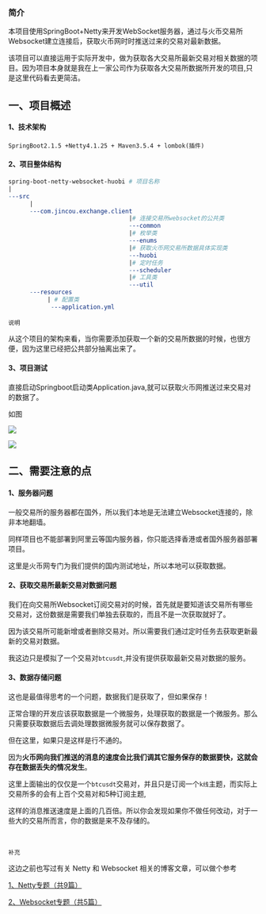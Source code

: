 
### 简介

本项目使用SpringBoot+Netty来开发WebSocket服务器，通过与火币交易所Websocket建立连接后，获取火币网时时推送过来的交易对最新数据。

该项目可以直接运用于实际开发中，做为获取各大交易所最新交易对相关数据的项目。因为项目本身就是我在上一家公司作为获取各大交易所数据所开发的项目,只是这里代码看去更简洁。


## 一、项目概述

#### 1、技术架构

```
SpringBoot2.1.5 +Netty4.1.25 + Maven3.5.4 + lombok(插件)
```

#### 2、项目整体结构

```makefile
spring-boot-netty-websocket-huobi # 项目名称
|
---src
      |
      ---com.jincou.exchange.client
                                  |# 连接交易所websocket的公共类
                                  ---common
                                  |# 枚举类
                                  ---enums
                                  |# 获取火币网交易所数据具体实现类
                                  ---huobi
                                  |# 定时任务
                                  ---scheduler    
                                  |# 工具类
                                  ---util
      ---resources                
           | # 配置类
            ---application.yml
```

`说明`

从这个项目的架构来看，当你需要添加获取一个新的交易所数据的时候，也很方便，因为这里已经把公共部分抽离出来了。

#### 3、项目测试

直接启动Springboot启动类Application.java,就可以获取火币网推送过来交易对的数据了。

如图

![](https://img2018.cnblogs.com/blog/1090617/201907/1090617-20190731184311639-1781494089.gif)

![](https://img2018.cnblogs.com/blog/1090617/201907/1090617-20190731185211763-899166739.png)


## 二、需要注意的点

#### 1、服务器问题

一般交易所的服务器都在国外，所以我们本地是无法建立Websocket连接的，除非本地翻墙。

同样项目也不能部署到阿里云等国内服务器，你只能选择香港或者国外服务器部署项目。

这里是火币网专门为我们提供的国内测试地址，所以本地可以获取数据。

#### 2、获取交易所最新交易对数据问题

我们在向交易所Websocket订阅交易对的时候，首先就是要知道该交易所有哪些交易对，这份数据是需要我们单独去获取的，而且不是一次获取就好了。

因为该交易所可能新增或者删除交易对。所以需要我们通过定时任务去获取更新最新的交易对数据。

我这边只是模拟了一个交易对`btcusdt`,并没有提供获取最新交易对数据的服务。

#### 3、数据存储问题

这也是最值得思考的一个问题，数据我们是获取了，但如果保存！

正常合理的开发应该获取数据是一个微服务，处理获取的数据是一个微服务。那么只需要获取数据后去调处理数据微服务就可以保存数据了。

但在这里，如果只是这样是行不通的。

因为**火币网向我们推送的消息的速度会比我们调其它服务保存的数据要快，这就会存在数据丢失的情况发生**。

这里上面输出的仅仅是一个`btcusdt`交易对，并且只是订阅一个`k线`主题，而实际上交易所多的会有上百个交易对和5种订阅主题,

这样的消息推送速度是上面的几百倍。所以你会发现如果你不做任何改动，对于一些大的交易所而言，你的数据是来不及存储的。

<br>

`补充`

这边之前也写过有关 Netty 和 Websocket 相关的博客文章，可以做个参考

[1、Netty专题（共9篇）](https://www.cnblogs.com/qdhxhz/category/1343708.html)

[2、Websocket专题（共5篇）](https://www.cnblogs.com/qdhxhz/category/1166311.html)

